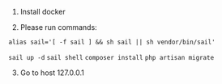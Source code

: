 1. Install docker

2. Please run commands:

``` alias sail='[ -f sail ] && sh sail || sh vendor/bin/sail'  ```

``` sail up -d ```
``` sail shell ```
``` composer install ```
``` php artisan migrate ```

3. Go to host 127.0.0.1
